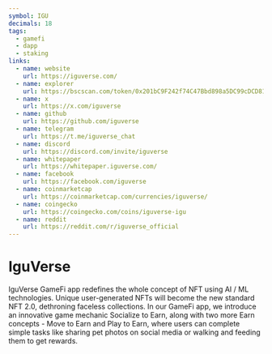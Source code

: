 ```yaml
---
symbol: IGU
decimals: 18
tags:
  - gamefi
  - dapp
  - staking
links:
  - name: website
    url: https://iguverse.com/
  - name: explorer
    url: https://bscscan.com/token/0x201bC9F242f74C47Bbd898a5DC99cDCD81A21943
  - name: x
    url: https://x.com/iguverse
  - name: github
    url: https://github.com/iguverse
  - name: telegram
    url: https://t.me/iguverse_chat
  - name: discord
    url: https://discord.com/invite/iguverse
  - name: whitepaper
    url: https://whitepaper.iguverse.com/
  - name: facebook
    url: https://facebook.com/iguverse
  - name: coinmarketcap
    url: https://coinmarketcap.com/currencies/iguverse/
  - name: coingecko
    url: https://coingecko.com/coins/iguverse-igu
  - name: reddit
    url: https://reddit.com/r/iguverse_official
---
```


# IguVerse

IguVerse GameFi app redefines the whole concept of NFT using AI / ML technologies. Unique user-generated NFTs will become the new standard NFT 2.0, dethroning faceless collections. In our GameFi app, we introduce an innovative game mechanic Socialize to Earn, along with two more Earn concepts - Move to Earn and Play to Earn, where users can complete simple tasks like sharing pet photos on social media or walking and feeding them to get rewards.
